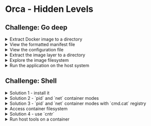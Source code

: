# Orca - Hidden Levels

## Challenge: Go deep

<details><summary>Extract Docker image to a directory</summary>
<p>

Extract the image contents to the `/tmp/orca` directory.

```bash
mkdir /tmp/orca
docker save orca:latest | tar -C /tmp/orca/ -xv
```

```bash
ls -lach /tmp/orca
```

</p>
</details>

<details><summary>View the formatted manifest file</summary>
<p>

Display formatted JSON of the image manifest using [JQ](https://stedolan.github.io/jq/).

```bash
jq '.' < /tmp/orca/manifest.json
```

</p>
</details>

<details><summary>View the configuration file</summary>
<p>

Display the configuration file name.

```bash
jq -r '.[0].Config' < /tmp/orca/manifest.json
```

Display the formatted configuration file.

```bash
jq '.' < /tmp/orca/$(jq -r '.[0].Config' < /tmp/orca/manifest.json)
```

Display formatted JSON for the image history.

```bash
jq '.history' < /tmp/orca/$(jq -r '.[0].Config' < /tmp/orca/manifest.json)
```

</p>
</details>

<details><summary>Extract the image layer to a directory</summary>
<p>

Display the selected layer archive file.

```bash
jq -r '.[0].Layers[1]' < /tmp/orca/manifest.json
```

Extract the layer archive to the `/tmp/orca/layer` directory:

```bash
mkdir /tmp/orca/layer
tar -C /tmp/orca/layer -xvf /tmp/orca/$(jq -r '.[0].Layers[1]' < /tmp/orca/manifest.json)
```

</p>
</details>

<details><summary>Explore the image filesystem</summary>
<p>

Display all image layers in order.

```bash
jq -r '.[0].Layers' < /tmp/orca/manifest.json
```

Extract all the layers to the `/tmp/orca/filesystem` directory.

```bash
mkdir /tmp/orca/filesystem
jq -r '.[0].Layers | .[]' < /tmp/orca/manifest.json | xargs -n1 -I{} tar -C /tmp/orca/filesystem -xvf "/tmp/orca/{}"
```

</p>
</details>

<details><summary>Run the application on the host system</summary>
<p>

```bash
cd /tmp/orca/filesystem
./orca version
```

Show details about the application binary.

```bash
cd /tmp/orca/filesystem
file orca
ldd orca
```

Install required dependencies.

```bash
sudo apt-get install -y musl
```

</p>
</details>

## Challenge: Shell

<details><summary>Solution 1 - install it</summary>
<p>

```bash
docker exec -it orca sh
```

```bash
apk --no-cache add bash
bash
```

</p>
</details>

<details><summary>Solution 2 - `pid` and `net` container modes</summary>
<p>

```bash
docker run -it --net container:orca --pid container:orca debian:stretch bash
```

</p>
</details>

<details><summary>Solution 3 - `pid` and `net` container modes with `cmd.cat` registry</summary>
<p>

```bash
docker run -it --net container:orca --pid container:orca cmd.cat/bash/ngrep/htop bash
```

</p>
</details>

<details><summary>Access container filesystem</summary>
<p>

```bash
docker run -it --pid container:orca --cap-add SYS_PTRACE debian:stretch bash
```

```bash
ls /proc/1/root/
```

</p>
</details>


<details><summary>Solution 4 - use `cntr`</summary>
<p>

```bash
sudo cntr attach orca
```

</p>
</details>

<details><summary>Run host tools on a container</summary>
<p>

```bash
export ORCA_PID=$(docker inspect -f '{{.State.Pid}}' orca)
```

```bash
# Network
sudo nsenter -t $ORCA_PID -n ngrep -d eth0
```

```bash
# Process
sudo nsenter -t $ORCA_PID -m ps aux
```

```bash
# Filesystem (only container)
sudo nsenter -t $ORCA_PID -m ls /
# Filesystem (both container and host)
sudo ls -la /proc/${ORCA_PID}/root/
```

</p>
</details>
